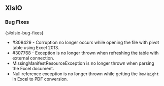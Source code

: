 ## XlsIO

### Bug Fixes
{:#xlsio-bug-fixes}

* \#308429 - Corruption no longer occurs while opening the file with pivot table using Excel 2013.
* \#307768 - Exception is no longer thrown when refreshing the table with external connection.
* MissingManifestResourceException is no longer thrown when parsing the Excel document.
* Null reference exception is no longer thrown while getting the `RowHeight` in Excel to PDF conversion.